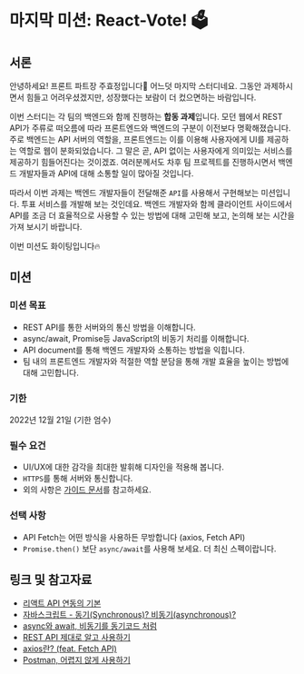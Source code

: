 # **마지막 미션: React-Vote! 🗳**

## **서론**

안녕하세요! 프론트 파트장 주효정입니다🙌 어느덧 마지막 스터디네요. 그동안 과제하시면서 힘들고 어려우셨겠지만, 성장했다는 보람이 더 컸으면하는 바람입니다.

이번 스터디는 각 팀의 백엔드와 함께 진행하는 **합동 과제**입니다. 모던 웹에서 REST API가 주류로 떠오름에 따라 프론트엔드와 백엔드의 구분이 이전보다 명확해졌습니다. 주로 백엔드는 API 서버의 역할을, 프론트엔드는 이를 이용해 사용자에게 UI를 제공하는 역할로 웹이 분화되었습니다. 그 말은 곧, API 없이는 사용자에게 의미있는 서비스를 제공하기 힘들어진다는 것이겠죠. 여러분께서도 차후 팀 프로젝트를 진행하시면서 백엔드 개발자들과 API에 대해 소통할 일이 많아질 것입니다.

따라서 이번 과제는 백엔드 개발자들이 전달해준 `API`를 사용해서 구현해보는 미션입니다. 투표 서비스를 개발해 보는 것인데요. 백엔드 개발자와 함께 클라이언트 사이드에서 API를 조금 더 효율적으로 사용할 수 있는 방법에 대해 고민해 보고, 논의해 보는 시간을 가져 보시기 바랍니다.

이번 미션도 화이팅입니다🔥

## **미션**

### **미션 목표**

- REST API를 통한 서버와의 통신 방법을 이해합니다.
- async/await, Promise등 JavaScript의 비동기 처리를 이해합니다.
- API document를 통해 백엔드 개발자와 소통하는 방법을 익힙니다.
- 팀 내의 프론트엔드 개발자와 적절한 역할 분담을 통해 개발 효율을 높이는 방법에 대해 고민합니다.

### **기한**

2022년 12월 21일 (기한 엄수)

### **필수 요건**

- UI/UX에 대한 감각을 최대한 발휘해 디자인을 적용해 봅니다.
- `HTTPS`를 통해 서버와 통신합니다.
- 외의 사항은 [가이드 문서](https://www.notion.so/CEOS-16-932263db36344e33a3e6cf2c4bbb4576)를 참고하세요.

### **선택 사항**

- API Fetch는 어떤 방식을 사용하든 무방합니다 (axios, Fetch API)
- `Promise.then()` 보단 `async/await`를 사용해 보세요. 더 최신 스펙이랍니다.

## **링크 및 참고자료**

- [리액트 API 연동의 기본](https://react.vlpt.us/integrate-api/01-basic.html)
- [자바스크립트 - 동기(Synchronous)? 비동기(asynchronous)?](https://ljtaek2.tistory.com/142)
- [async와 await, 비동기를 동기코드 처럼](https://kamang-it.tistory.com/entry/JavaScript11async%EC%99%80-await-%EB%B9%84%EB%8F%99%EA%B8%B0%EB%A5%BC-%EB%8F%99%EA%B8%B0%EC%BD%94%EB%93%9C-%EC%B2%98%EB%9F%BC)
- [REST API 제대로 알고 사용하기](https://meetup.toast.com/posts/92)
- [axios란? (feat. Fetch API)](https://velog.io/@shin6403/React-axios%EB%9E%80-feat.-Fetch-API)
- [Postman, 어렵지 않게 사용하기](https://gngsn.tistory.com/26)
